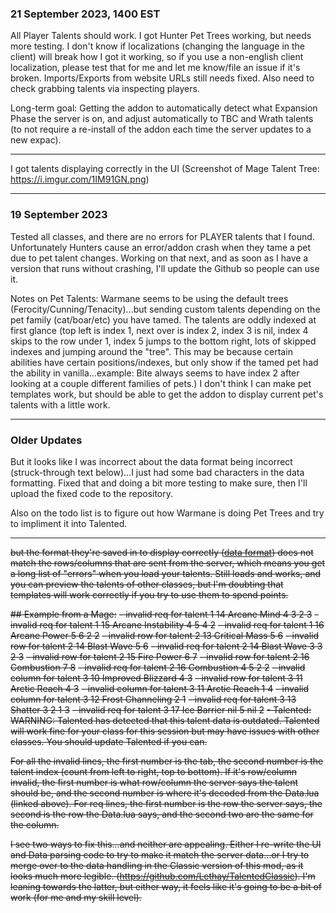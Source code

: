 ### 21 September 2023, 1400 EST
All Player Talents should work.  I got Hunter Pet Trees working, but needs more testing.  I don't know if localizations (changing the language in the client) will break how I got it working, so if you use a non-english client localization, please test that for me and let me know/file an issue if it's broken.  Imports/Exports from website URLs still needs fixed.  Also need to check grabbing talents via inspecting players.

Long-term goal:  Getting the addon to automatically detect what Expansion Phase the server is on, and adjust automatically to TBC and Wrath talents (to not require a re-install of the addon each time the server updates to a new expac).

----
I got talents displaying correctly in the UI (Screenshot of Mage Talent Tree: https://i.imgur.com/1IM91GN.png) 

----
### 19 September 2023
Tested all classes, and there are no errors for PLAYER talents that I found.  Unfortunately Hunters cause an error/addon crash when they tame a pet due to pet talent changes.  Working on that next, and as soon as I have a version that runs without crashing, I'll update the Github so people can use it.

Notes on Pet Talents: Warmane seems to be using the default trees (Ferocity/Cunning/Tenacity)...but sending custom talents depending on the pet family (cat/boar/etc) you have tamed.  The talents are oddly indexed at first glance (top left is index 1, next over is index 2, index 3 is nil, index 4 skips to the row under 1, index 5 jumps to the bottom right, lots of skipped indexes and jumping around the "tree".  This may be because certain abilities have certain positions/indexes, but only show if the tamed pet had the ability in vanilla...example: Bite always seems to have index 2 after looking at a couple different families of pets.)  I don't think I can make pet templates work, but should be able to get the addon to display current pet's talents with a little work.


----
### Older Updates
But it looks like I was incorrect about the data format being incorrect (struck-through text below)...I just had some bad characters in the data formatting.  Fixed that and doing a bit more testing to make sure, then I'll upload the fixed code to the repository.

Also on the todo list is to figure out how Warmane is doing Pet Trees and try to impliment it into Talented.

-----

~~but the format they're saved in to display correctly ([data format](https://github.com/LezChap/Talented_Onyxia/blob/cedd5158518a7d079d9de97a0acf86998925b6f3/Talented/Data.lua#L23-L34)) does not match the rows/columns that are sent from the server, which means you get a long list of "errors" when you load your talents.  Still loads and works, and you can preview the talents of other classes, but I'm doubting that templates will work correctly if you try to use them to spend points.~~

~~## Example from a Mage:~~
~~- invalid req for talent 1 14 Arcane Mind 4 3 2 3~~
~~- invalid req for talent 1 15 Arcane Instability 4 5 4 2~~
~~- invalid req for talent 1 16 Arcane Power 5 6 2 2~~
~~- invalid row for talent 2 13 Critical Mass 5 6~~
~~- invalid row for talent 2 14 Blast Wave 5 6~~
~~- invalid req for talent 2 14 Blast Wave 3 3 2 3~~
~~- invalid row for talent 2 15 Fire Power 6 7~~
~~- invalid row for talent 2 16 Combustion 7 8~~
~~- invalid req for talent 2 16 Combustion 4 5 2 2~~
~~- invalid column for talent 3 10 Improved Blizzard 4 3~~
~~- invalid row for talent 3 11 Arctic Reach 4 3~~
~~- invalid column for talent 3 11 Arctic Reach 1 4~~
~~- invalid column for talent 3 12 Frost Channeling 2 1~~
~~- invalid req for talent 3 13 Shatter 3 2 1 3~~
~~- invalid req for talent 3 17 Ice Barrier nil 5 nil 2~~
~~- Talented: WARNING: Talented has detected that this talent data is outdated.  Talented will work fine for your class for this session but may have issues with other classes.  You should update Talented if you can.~~

~~For all the invalid lines, the first number is the tab, the second number is the talent index (count from left to right, top to bottom).  If it's row/column invalid, the first number is what row/column the server says the talent should be, and the second number is where it's decoded from the Data.lua (linked above).  For req lines, the first number is the row the server says, the second is the row the Data.lua says, and the second two are the same for the column.~~

~~I see two ways to fix this...and neither are appealing.  Either I re-write the UI and Data parsing code to try to make it match the server data...or I try to merge over to the data handling in the Classic version of this mod, as it looks much more legible. (https://github.com/Lethay/TalentedClassic).  I'm leaning towards the latter, but either way, it feels like it's going to be a bit of work (for me and my skill level).~~
